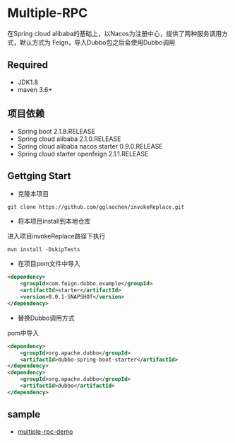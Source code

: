 # Multiple-RPC

在Spring cloud alibaba的基础上，以Nacos为注册中心，提供了两种服务调用方式，默认方式为 Feign，导入Dubbo包之后会使用Dubbo调用

## Required

- JDK1.8
- maven 3.6+

## 项目依赖

- Spring boot 2.1.8.RELEASE
- Spring cloud alibaba 2.1.0.RELEASE
- Spring cloud alibaba nacos starter 0.9.0.RELEASE
- Spring cloud starter openfeign 2.1.1.RELEASE

## Gettging Start

* 克隆本项目

```shell script
git clone https://github.com/gglaochen/invokeReplace.git
```

* 将本项目install到本地仓库

进入项目invokeReplace路径下执行

```shell script
mvn install -DskipTests
```

* 在项目pom文件中导入

```xml
<dependency>
    <groupId>com.feign.dubbo.example</groupId>
    <artifactId>starter</artifactId>
    <version>0.0.1-SNAPSHOT</version>
</dependency>
```

* 替换Dubbo调用方式

pom中导入

```xml
<dependency>
    <groupId>org.apache.dubbo</groupId>
    <artifactId>dubbo-spring-boot-starter</artifactId>
</dependency>
<dependency>
    <groupId>org.apache.dubbo</groupId>
    <artifactId>dubbo</artifactId>
</dependency>
```

## sample

* [multiple-rpc-demo](multiple-rpc-demo)